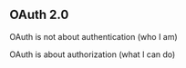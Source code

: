 ## OAuth 2.0
OAuth is not about authentication (who I am)

OAuth is about authorization (what I can do)


